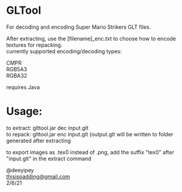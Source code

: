 # GLTool

For decoding and encoding Super Mario Strikers GLT files.

After extracting, use the [filename]_enc.txt to choose how to encode textures for repacking.\
currently supported encoding/decoding types:

CMPR\
RGB5A3\
RGBA32


requires Java

# Usage:


to extract:  glttool.jar dec input.glt\
to repack:   glttool.jar enc input.glt (output.glt will be written to folder generated after extracting

to export images as .tex0 instead of .png, add the suffix "tex0" after "input.glt" in the extract command

@deeyipey\
thisispadding@gmail.com\
2/6/21


